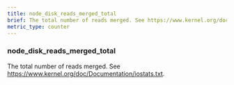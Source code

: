```yaml
---
title: node_disk_reads_merged_total
brief: The total number of reads merged. See https://www.kernel.org/doc/Documentation/iostats.txt.
metric_type: counter
---
```

### node_disk_reads_merged_total

The total number of reads merged. See https://www.kernel.org/doc/Documentation/iostats.txt.